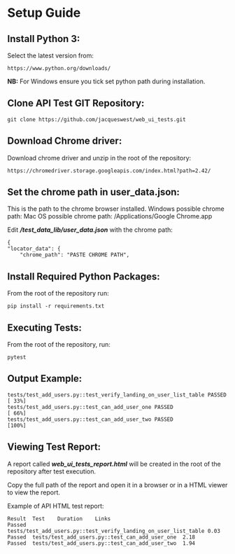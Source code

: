 # Setup Guide

## Install Python 3:
Select the latest version from:
    
    
    https://www.python.org/downloads/
    
    
**NB:** For Windows ensure you tick set python path during installation.

## Clone API Test GIT Repository:
    git clone https://github.com/jacqueswest/web_ui_tests.git
    
## Download Chrome driver:
Download chrome driver and unzip in the root of the repository:
    
    https://chromedriver.storage.googleapis.com/index.html?path=2.42/    

## Set the chrome path in user_data.json:
This is the path to the chrome browser installed.
Windows possible chrome path: 
Mac OS possible chrome path: /Applications/Google Chrome.app

Edit **_/test_data_lib/user_data.json_** with the chrome path:

    {
    "locator_data": {
        "chrome_path": "PASTE CHROME PATH",
    
    
## Install Required Python Packages:
From the root of the repository run:
 
    pip install -r requirements.txt
    
## Executing Tests:
From the root of the repository, run:

    pytest

## Output Example:
    tests/test_add_users.py::test_verify_landing_on_user_list_table PASSED                                               [ 33%]
    tests/test_add_users.py::test_can_add_user_one PASSED                                                                [ 66%]
    tests/test_add_users.py::test_can_add_user_two PASSED                                                                [100%]


## Viewing Test Report:            
  A report called **_web_ui_tests_report.html_** will be created in the root of the repository after test execution.
  
  Copy the full path of the report and open it in a browser or in a HTML viewer to view the report.
  
  Example of API HTML test report:
  
    Result	Test	Duration	Links
    Passed	tests/test_add_users.py::test_verify_landing_on_user_list_table	0.03	
    Passed	tests/test_add_users.py::test_can_add_user_one	2.18	
    Passed	tests/test_add_users.py::test_can_add_user_two	1.94
        
